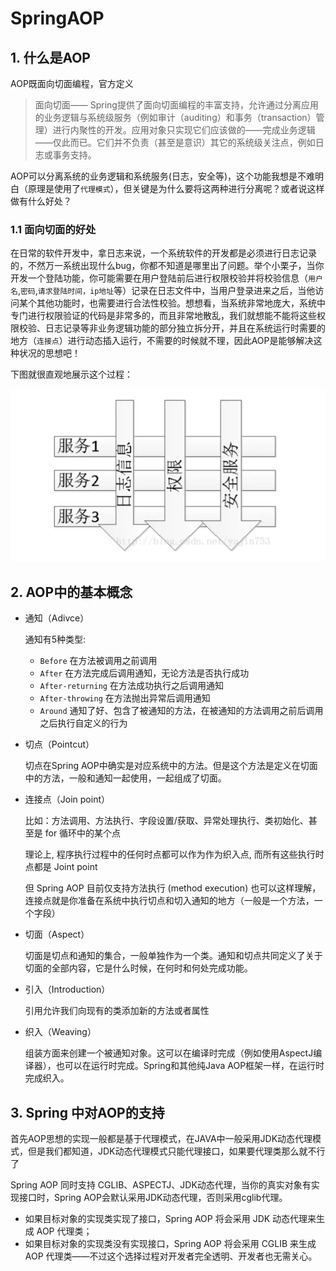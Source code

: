 # SpringAOP

## 1. 什么是AOP

AOP既面向切面编程，官方定义

>面向切面—— Spring提供了面向切面编程的丰富支持，允许通过分离应用的业务逻辑与系统级服务（例如审计（auditing）和事务（transaction）管理）进行内聚性的开发。应用对象只实现它们应该做的——完成业务逻辑——仅此而已。它们并不负责（甚至是意识）其它的系统级关注点，例如日志或事务支持。

AOP可以分离系统的业务逻辑和系统服务(日志，安全等)，这个功能我想是不难明白（原理是使用了`代理模式`），但关键是为什么要将这两种进行分离呢？或者说这样做有什么好处？

### 1.1 面向切面的好处

在日常的软件开发中，拿日志来说，一个系统软件的开发都是必须进行日志记录的，不然万一系统出现什么bug，你都不知道是哪里出了问题。举个小栗子，当你开发一个登陆功能，你可能需要在用户登陆前后进行权限校验并将校验信息（`用户名`,`密码`,`请求登陆时间，ip地址`等）记录在日志文件中，当用户登录进来之后，当他访问某个其他功能时，也需要进行合法性校验。想想看，当系统非常地庞大，系统中专门进行权限验证的代码是非常多的，而且非常地散乱，我们就想能不能将这些权限校验、日志记录等非业务逻辑功能的部分独立拆分开，并且在系统运行时需要的地方（`连接点`）进行动态插入运行，不需要的时候就不理，因此AOP是能够解决这种状况的思想吧！

下图就很直观地展示这个过程：

![image-20191011214543898](./img/image-20191011214543898.png)

## 2. AOP中的基本概念

- 通知（Adivce）

  通知有5种类型:

     - `Before` 在方法被调用之前调用
     - `After` 在方法完成后调用通知，无论方法是否执行成功
     - `After-returning` 在方法成功执行之后调用通知
     - `After-throwing` 在方法抛出异常后调用通知
     - `Around` 通知了好、包含了被通知的方法，在被通知的方法调用之前后调用之后执行自定义的行为

- 切点（Pointcut）

  切点在Spring AOP中确实是对应系统中的方法。但是这个方法是定义在切面中的方法，一般和通知一起使用，一起组成了切面。

- 连接点（Join point）

  比如：方法调用、方法执行、字段设置/获取、异常处理执行、类初始化、甚至是 for 循环中的某个点

  理论上, 程序执行过程中的任何时点都可以作为作为织入点, 而所有这些执行时点都是 Joint point

  但 Spring AOP 目前仅支持方法执行 (method execution) 也可以这样理解，连接点就是你准备在系统中执行切点和切入通知的地方（一般是一个方法，一个字段）

- 切面（Aspect）

  切面是切点和通知的集合，一般单独作为一个类。通知和切点共同定义了关于切面的全部内容，它是什么时候，在何时和何处完成功能。

- 引入（Introduction）

  引用允许我们向现有的类添加新的方法或者属性

- 织入（Weaving）

  组装方面来创建一个被通知对象。这可以在编译时完成（例如使用AspectJ编译器），也可以在运行时完成。Spring和其他纯Java AOP框架一样，在运行时完成织入。

## 3. Spring 中对AOP的支持

首先AOP思想的实现一般都是基于代理模式，在JAVA中一般采用JDK动态代理模式，但是我们都知道，JDK动态代理模式只能代理接口，如果要代理类那么就不行了

Spring AOP 同时支持 CGLIB、ASPECTJ、JDK动态代理，当你的真实对象有实现接口时，Spring AOP会默认采用JDK动态代理，否则采用cglib代理。

- 如果目标对象的实现类实现了接口，Spring AOP 将会采用 JDK 动态代理来生成 AOP 代理类；
- 如果目标对象的实现类没有实现接口，Spring AOP 将会采用 CGLIB 来生成 AOP 代理类——不过这个选择过程对开发者完全透明、开发者也无需关心。

